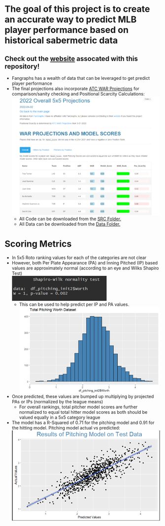 # The goal of this project is to create an accurate way to predict MLB player performance based on historical sabermetric data
## Check out the [website](https://dissipation.github.io/DarshDSPortfolio/) assocated with this repository!
* Fangraphs has a wealth of data that can be leveraged to get predict player performance
* The final projections also incorporate [ATC WAR Projections](https://www.fangraphs.com/projections.aspx?pos=all&stats=bat&type=atc&team=0&lg=all&players=0) for comparison/sanity checking and Positional Scarcity Calculations:
![Projections](https://github.com/dissipation/Fantasy-Baseball/blob/master/Images%20for%20Readme/ImageforGH.PNG)
    * All Code can be downloaded from the [SRC Folder.](https://github.com/dissipation/Fantasy-Baseball/tree/master/SRC)
    * All Data can be downloaded from the [Data Folder.](https://github.com/dissipation/Fantasy-Baseball/tree/master/Data) 

# Scoring Metrics
* In 5x5 Roto ranking values for each of the categories are not clear
* However, both Per Plate Appearance (PA) and Inning Pitched (IP) based values are approximately normal (according to an eye and Wilks Shapiro Test)   
![SWTEST](https://github.com/dissipation/Fantasy-Baseball/blob/master/Images%20for%20Readme/WilksShapiro.PNG)
    * This can be used to help predict per IP and PA values.
    ![NORMALITY](https://github.com/dissipation/Fantasy-Baseball/blob/master/Images%20for%20Readme/NormalGraphForGH.PNG)
* Once predicted, these values are bumped up multiplying by projected PAs or IPs (normalized by the league means)
    * For overall rankings, total pitcher model scores are further normalized to equal total hitter model scores as both should be valued equally in a 5x5 category league
* The model has a R-Squared of 0.71 for the pitching model and 0.91 for the hitting model. Pitching model actual vs predicted: ![ModelPerf](https://github.com/dissipation/Fantasy-Baseball/blob/master/Images%20for%20Readme/ModelPerfForGh.PNG)